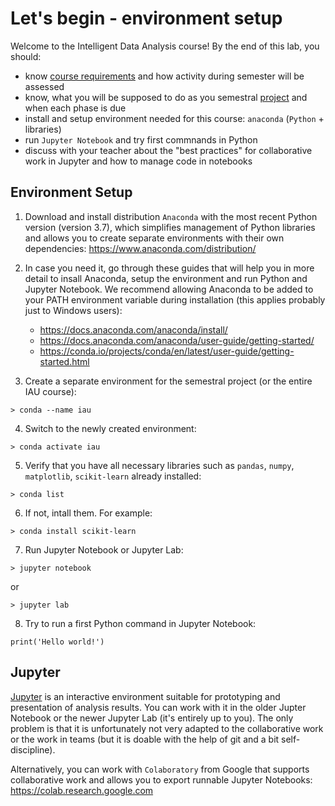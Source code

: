 # Let's begin - environment setup

Welcome to the Intelligent Data Analysis course! By the end of this lab, you should:

- know [course requirements](../en/course-requirements) and how activity during semester will be assessed
- know, what you will be supposed to do as you semestral [project](../en/project) and when each phase is due
- install and setup environment needed for this course: `anaconda` (`Python` + libraries)
- run `Jupyter Notebook` and try first commnands in Python
- discuss with your teacher about the "best practices" for collaborative work in  Jupyter and how to manage code in notebooks

## Environment Setup

1. Download and install distribution `Anaconda` with the most recent Python version (version 3.7), which simplifies management of Python libraries and allows you to create separate environments with their own dependencies: https://www.anaconda.com/distribution/

2. In case you need it, go through these guides that will help you in more detail to insall Anaconda, setup the environment and run Python and Jupyter Notebook. We recommend allowing Anaconda to be added to your PATH environment variable during installation (this applies probably just to Windows users):

   - https://docs.anaconda.com/anaconda/install/
   - https://docs.anaconda.com/anaconda/user-guide/getting-started/
   - https://conda.io/projects/conda/en/latest/user-guide/getting-started.html
   
3. Create a separate environment for the semestral project (or the entire IAU course):

```
> conda --name iau
```

4. Switch to the newly created environment:

```
> conda activate iau
```

5. Verify that you have all necessary libraries such as `pandas`, `numpy`, `matplotlib`, `scikit-learn` already installed:

```
> conda list
```

6. If not, intall them. For example:

```
> conda install scikit-learn
```

7. Run Jupyter Notebook or Jupyter Lab:

```
> jupyter notebook
``` 

or

```
> jupyter lab
```

8. Try to run a first Python command in Jupyter Notebook:

```
print('Hello world!')
```

## Jupyter

[Jupyter](https://jupyter.org/) is an interactive environment suitable for prototyping and presentation of analysis results. You can work with it in the older Jupter Notebook or the newer Jupyter Lab (it's entirely up to you). The only problem is that it is unfortunately not very adapted to the collaborative work or the work in teams (but it is doable with the help of git and a bit self-discipline).

Alternatively, you can work with `Colaboratory` from Google that supports collaborative work and allows you to export runnable Jupyter Notebooks: https://colab.research.google.com


